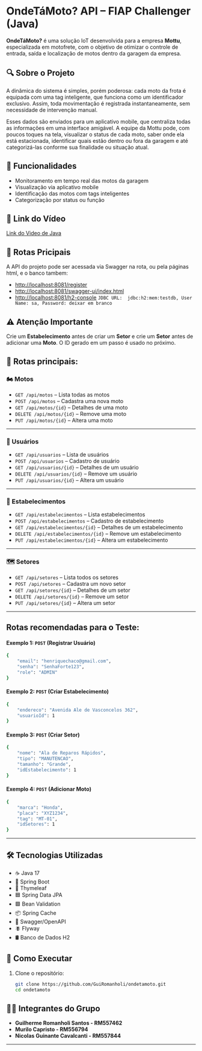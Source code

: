 # OndeTáMoto? API – FIAP Challenger (Java)

**OndeTáMoto?** é uma solução IoT desenvolvida para a empresa **Mottu**, especializada em motofrete, com o objetivo de otimizar o controle de entrada, saída e localização de motos dentro da garagem da empresa.

## 🔍 Sobre o Projeto

A dinâmica do sistema é simples, porém poderosa: cada moto da frota é equipada com uma tag inteligente, que funciona como um identificador exclusivo. Assim, toda movimentação é registrada instantaneamente, sem necessidade de intervenção manual.

Esses dados são enviados para um aplicativo mobile, que centraliza todas as informações em uma interface amigável. A equipe da Mottu pode, com poucos toques na tela, visualizar o status de cada moto, saber onde ela está estacionada, identificar quais estão dentro ou fora da garagem e até categorizá-las conforme sua finalidade ou situação atual.
## 📱 Funcionalidades

- Monitoramento em tempo real das motos da garagem
- Visualização via aplicativo mobile
- Identificação das motos com tags inteligentes
- Categorização por status ou função

## 🎥 Link do Vídeo
[Link do Video de Java](https://www.youtube.com/watch?v=nHo1kcqVIB0)

## 🔗 Rotas Pricipais

A API do projeto pode ser acessada via Swagger na rota, ou pela páginas html, e o banco tambem:

- [http://localhost:8081/register](http://localhost:8081/register)
- [http://localhost:8081/swagger-ui/index.html](http://localhost:8081/swagger-ui/index.html)
- [http://localhost:8081/h2-console](http://localhost:8081/h2-console)
`JDBC URL:	jdbc:h2:mem:testdb, User Name: sa, Password: deixar em branco`


## ⚠️ Atenção Importante

Crie um **Estabelecimento** antes de criar um **Setor** e crie um **Setor** antes de adicionar uma **Moto**. O ID gerado em um passo é usado no próximo.

## 🔗 Rotas principais:

### 🏍️ Motos
- `GET /api/motos` – Lista todas as motos  
- `POST /api/motos` – Cadastra uma nova moto  
- `GET /api/motos/{id}` – Detalhes de uma moto  
- `DELETE /api/motos/{id}` – Remove uma moto
- `PUT /api/motos/{id}` – Altera uma moto  

---

### 👤 Usuários
- `GET /api/usuarios` – Lista de usuários  
- `POST /api/usuarios` – Cadastro de usuário  
- `GET /api/usuarios/{id}` – Detalhes de um usuário  
- `DELETE /api/usuarios/{id}` – Remove um usuário
- `PUT /api/usuarios/{id}` – Altera um usuário 

---

### 🏢 Estabelecimentos
- `GET /api/estabelecimentos` – Lista estabelecimentos  
- `POST /api/estabelecimentos` – Cadastro de estabelecimento  
- `GET /api/estabelecimentos/{id}` – Detalhes de um estabelecimento  
- `DELETE /api/estabelecimentos/{id}` – Remove um estabelecimento
- `PUT /api/estabelecimentos/{id}` – Altera um estabelecimento 

---

### 🗺️ Setores
- `GET /api/setores` – Lista todos os setores
- `POST /api/setores` – Cadastra um novo setor
- `GET /api/setores/{id}` – Detalhes de um setor
- `DELETE /api/setores/{id}` – Remove um setor
- `PUT /api/setores/{id}` – Altera um setor

---

## Rotas recomendadas para o Teste:
#### Exemplo 1: `POST` (Registrar Usuário)

```bash
{
    "email": "henriquechaco@gmail.com",
    "senha": "SenhaForte123",
    "role": "ADMIN"
}
```

#### Exemplo 2: `POST` (Criar Estabelecimento)

```bash
{
    "endereco": "Avenida Ale de Vasconcelos 362",
    "usuarioId": 1
}
```

#### Exemplo 3: `POST` (Criar Setor)

```bash
{
    "nome": "Ala de Reparos Rápidos",
    "tipo": "MANUTENCAO",
    "tamanho": "Grande",
    "idEstabelecimento": 1
}
```

#### Exemplo 4: `POST` (Adicionar Moto)


```bash
{
    "marca": "Honda",
    "placa": "XYZ1234",
    "tag": "MT-01",
    "idSetores": 1
}
```
---

## 🛠️ Tecnologias Utilizadas

- ☕ Java 17
- 🌱 Spring Boot
- 🍃 Thymeleaf
- 🟦 Spring Data JPA
- 🟩 Bean Validation
- 📦 Spring Cache
- 📄 Swagger/OpenAPI
- 🪰 Flyway
- 🛢️ Banco de Dados H2

## 🚀 Como Executar

1. Clone o repositório:
   ```bash
   git clone https://github.com/GuiRomanholi/ondetamoto.git
   cd ondetamoto

## 🧑‍💻 Integrantes do Grupo

- **Guilherme Romanholi Santos - RM557462**
- **Murilo Capristo - RM556794**
- **Nicolas Guinante Cavalcanti - RM557844**

---
